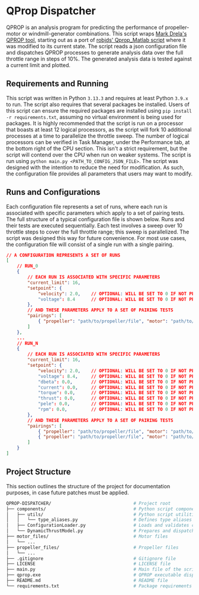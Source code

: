 # QProp Dispatcher

QPROP is an analysis program for predicting the performance of propeller-motor or windmill-generator combinations. This script wraps [Mark Drela's QPROP tool](https://web.mit.edu/drela/Public/web/qprop/), starting out as a port of [robjds' Qprop_Matlab script](https://github.com/robjds/Qprop_Matlab) where it was modified to its current state. The script reads a json configuration file and dispatches QPROP processes to generate analysis data over the full throttle range in steps of 10%. The generated analysis data is tested against a current limit and plotted.

## Requirements and Running

This script was written in Python `3.13.3` and requires at least Python `3.9.x` to run. The script also requires that several packages be installed. Users of this script can ensure the required packages are installed using `pip install -r requirements.txt`, assuming no virtual environment is being used for packages. It is highly recommended that the script is run on a processor that boasts at least 12 logical processors, as the script will fork 10 additional processes at a time to parallelize the throttle sweep. The number of logical processors can be verified in Task Manager, under the Performance tab, at the bottom right of the CPU section. This isn't a strict requirement, but the script will contend over the CPU when run on weaker systems. The script is run using `python main.py <PATH_TO_CONFIG_JSON_FILE>`. The script was designed with the intention to reduce the need for modification. As such, the configuration file provides all parameters that users may want to modify.

## Runs and Configurations

Each configuration file represents a set of runs, where each run is associated with specific parameters which apply to a set of pairing tests. The full structure of a typical configuration file is shown below. Runs and their tests are executed sequentially. Each test involves a sweep over 10 throttle steps to cover the full throttle range; this sweep is parallelized. The script was designed this way for future convenience. For most use cases, the configuration file will consist of a single run with a single pairing.

```json
// A CONFIGURATION REPRESENTS A SET OF RUNS
[
    // RUN_0
    {
        // EACH RUN IS ASSOCIATED WITH SPECIFIC PARAMETERS
        "current_limit": 16,
        "setpoint": {
            "velocity": 2.0,    // OPTIONAL: WILL BE SET TO 0 IF NOT PROVIDED
            "voltage": 8.4      // OPTIONAL: WILL BE SET TO 0 IF NOT PROVIDED
        },
        // AND THESE PARAMETERS APPLY TO A SET OF PAIRING TESTS
        "pairings": [
            { "propeller": "path/to/propeller/file", "motor": "path/to/motor/file" }
        ]
    },
    ...
    // RUN_N
    {
        // EACH RUN IS ASSOCIATED WITH SPECIFIC PARAMETERS
        "current_limit": 16,
        "setpoint": {
            "velocity": 2.0,    // OPTIONAL: WILL BE SET TO 0 IF NOT PROVIDED
            "voltage": 8.4,     // OPTIONAL: WILL BE SET TO 0 IF NOT PROVIDED
            "dbeta": 0.0,       // OPTIONAL: WILL BE SET TO 0 IF NOT PROVIDED
            "current": 0.0,     // OPTIONAL: WILL BE SET TO 0 IF NOT PROVIDED
            "torque": 0.0,      // OPTIONAL: WILL BE SET TO 0 IF NOT PROVIDED
            "thrust": 0.0,      // OPTIONAL: WILL BE SET TO 0 IF NOT PROVIDED
            "pele": 0.0,        // OPTIONAL: WILL BE SET TO 0 IF NOT PROVIDED
            "rpm": 0.0,         // OPTIONAL: WILL BE SET TO 0 IF NOT PROVIDED
        },
        // AND THESE PARAMETERS APPLY TO A SET OF PAIRING TESTS
        "pairings": [
            { "propeller": "path/to/propeller/file", "motor": "path/to/motor/file" },
            { "propeller": "path/to/propeller/file", "motor": "path/to/motor/file" }
        ]
    }
]
```

## Project Structure

This section outlines the structure of the project for documentation purposes, in case future patches must be applied.

```bash
QPROP-DISPATCHER/                               # Project root
├── components/                                 # Python script components
│   ├── utils/                                  # Python script utilities
│   │   └── type_aliases.py                     # Defines type aliases for readability
│   ├── ConfigurationLoader.py                  # Loads and validates configuration file
│   └── DynamicThrustModel.py                   # Prepares and dispatches tasks, plots data
├── motor_files/                                # Motor files
│   └── ...
├── propeller_files/                            # Propeller files
│   └── ...
├── .gitignore                                  # Gitignore file
├── LICENSE                                     # LICENSE file
├── main.py                                     # Main file of the script
├── qprop.exe                                   # QPROP executable dispatched by the script
├── README.md                                   # README file
└── requirements.txt                            # Package requirements file
```
